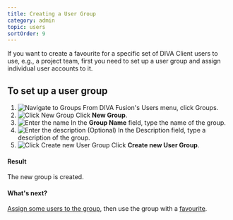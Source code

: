 ```yaml
---
title: Creating a User Group
category: admin
topic: users
sortOrder: 9
---
```


If you want to create a favourite for a specific set of DIVA Client users to use, e.g., a project team, first you need to set up a user group and assign individual user accounts to it.

## To set up a user group

1. ![Navigate to Groups](/images/v2/groups/groups-menu.png)
	From DIVA Fusion's Users menu, click Groups.
2. ![Click New Group](/images/v2/groups/new-btn.png)
	Click **New Group**.
3. ![Enter the name](/images/v2/groups/new-name.png)
	In the **Group Name** field, type the name of the group.
4. ![Enter the description](/images/v2/groups/new-desc.png)
	(Optional) In the Description field, type a description of the group.
5. ![Click Create new User Group](/images/v2/groups/new-create-btn.png)
	Click **Create new User Group**.

<div class="note note--success">
	<h4 class="note__title"><i class="fa fa-check-circle"></i> Result</h4>
	<p>The new group is created.</p>
</div>

<div class="note note--info">
	<h4 class="note__title"><i class="fa fa-question-circle"></i> What's next?</h4>
	<p><a href="/v2/articles/adding-a-user-to-a-group.html">Assign some users to the group</a>, then use the group with a <a href="/v2/articles/setting-what-users-can-mount-a-favourite.html">favourite</a>.</p>
</div>
